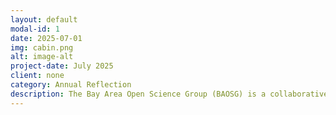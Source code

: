 ```yaml
---
layout: default
modal-id: 1
date: 2025-07-01
img: cabin.png
alt: image-alt
project-date: July 2025
client: none
category: Annual Reflection
description: The Bay Area Open Science Group (BAOSG) is a collaborative community for San Francisco Bay Area academics and researchers interested in incorporating open science into their research, teaching, and learning. In May we completed our fourth year of programming, offering 8 sessions to our community members in the 2024-25 academic year with an average attendance of 22 people per session. Find the 2024-25 annual reflection on Zenodo. Past reflections are available [here](https://zenodo.org/search?q=metadata.subjects.subject%3A%22BAOSG%22)
---
```

